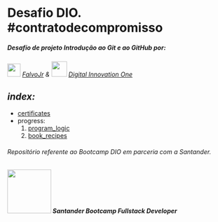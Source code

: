 # Desafio DIO. #contratodecompromisso

##### *Desafio de projeto Introdução ao Git e ao GitHub por:*

*<img src="https://avatars.githubusercontent.com/u/730492" width="30"> [FalvoJr](https://github.com/falvojr)   &   <img src="https://avatars.githubusercontent.com/u/26231823" width="35"> [Digital Innovation One](https://github.com/digitalinnovationone)*

## *index:*

- [certificates](certificates)
- progress:
  1. [program_logic](https://github.com/wesleyvlk/dio.-desafio_github/tree/main/progress/program_logic)
  2. [book_recipes](https://github.com/wesleyvlk/book_recipes)

###### *Repositório referente ao Bootcamp DIO em parceria com a Santander.*
###### **<img src="https://hermes.digitalinnovation.one/tracks/800fd098-3eef-45e9-9544-544ae396076c.png" width=100>  Santander Bootcamp Fullstack Developer**
